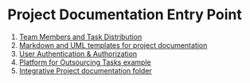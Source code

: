 # Project Documentation Entry Point #

1. [Team Members and Task Distribution](TeamMembersAndTasks.md)
2. [Markdown and UML templates for project documentation]((template-files)/)
3. [User Authentication & Authorization](auth/)
4. [Platform for Outsourcing Tasks example](../outsourcing-tasks-example/)
5. [Integrative Project documentation folder](system-documentation)
